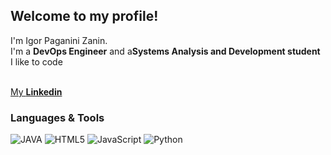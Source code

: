 ## Welcome to my profile!

I'm Igor Paganini Zanin. <br>
I'm a **DevOps Engineer** and  a**Systems Analysis and Development student** <br>
I like to code
<br> <br>

[My **Linkedin**](https://www.linkedin.com/in/igor-zanin/)

### Languages & Tools

![JAVA](https://img.shields.io/badge/Java-ED8B00?style=for-the-badge&logo=openjdk&logoColor=white)
![HTML5](https://img.shields.io/badge/html5-%23E34F26.svg?style=for-the-badge&logo=html5&logoColor=white)
![JavaScript](https://img.shields.io/badge/javascript-%23323330.svg?style=for-the-badge&logo=javascript&logoColor=%23F7DF1E)
![Python](https://img.shields.io/badge/python-3670A0?style=for-the-badge&logo=python&logoColor=ffdd54)
